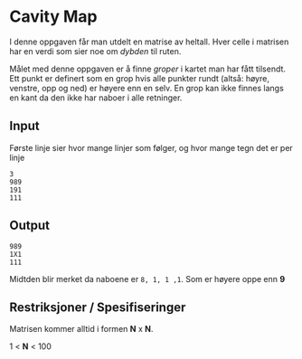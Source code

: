 # Cavity Map

I denne oppgaven får man utdelt en matrise av heltall. Hver celle i matrisen har en verdi som sier noe om _dybden_ til ruten.

Målet med denne oppgaven er å finne _groper_ i kartet man har fått tilsendt. Ett punkt er definert som en grop hvis alle punkter rundt (altså: høyre, venstre, opp og ned) er høyere enn en selv. En grop kan ikke finnes langs en kant da den ikke har naboer i alle retninger.

## Input
Første linje sier hvor mange linjer som følger, og hvor mange tegn det er per linje

```
3
989
191
111
```

## Output
```
989
1X1
111
```
Midtden blir merket da naboene er ```8, 1, 1 ,1```. Som er høyere oppe enn **9** 

## Restriksjoner / Spesifiseringer

Matrisen kommer alltid i formen **N** x **N**.

1 < **N** < 100 
